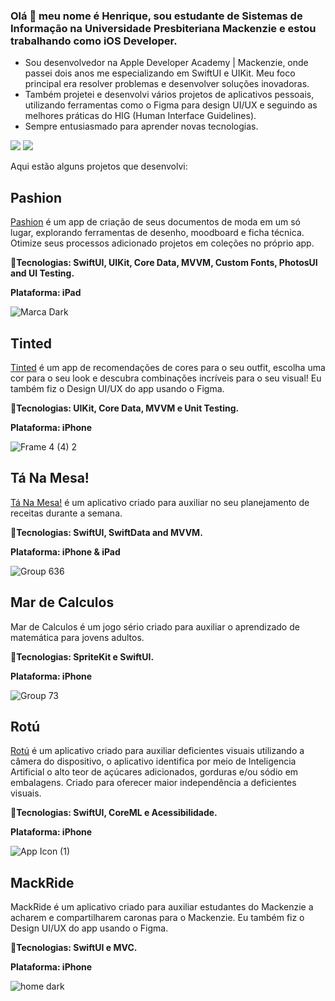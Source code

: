 ### Olá 👋 meu nome é Henrique, sou estudante de Sistemas de Informação na Universidade Presbiteriana Mackenzie e estou trabalhando como iOS Developer.
- Sou desenvolvedor na Apple Developer Academy | Mackenzie, onde passei dois anos me especializando em SwiftUI e UIKit. Meu foco principal era resolver problemas e desenvolver soluções inovadoras.
- Também projetei e desenvolvi vários projetos de aplicativos pessoais, utilizando ferramentas como o Figma para design UI/UX e seguindo as melhores práticas do HIG (Human Interface Guidelines).
- Sempre entusiasmado para aprender novas tecnologias.

[![](https://img.shields.io/badge/Email-red?style=for-the-badge&logo=gmail&logoColor=white)](https://henrihiga@gmail.com) [![](https://img.shields.io/badge/Linkedin-blue?style=for-the-badge&logo=linkedin&logoColor=white)](https://www.linkedin.com/in/henriquekenzohiga/)


Aqui estão alguns projetos que desenvolvi:


## Pashion
[Pashion](https://apps.apple.com/br/app/pashion/id6737167821) é um app de criação de seus documentos de moda em um só lugar, explorando ferramentas de desenho, moodboard e ficha técnica.
Otimize seus processos adicionado projetos em coleções no próprio app.

**🔨Tecnologias: SwiftUI, UIKit, Core Data, MVVM, Custom Fonts, PhotosUI and UI Testing.**

**Plataforma: iPad**

![Marca Dark](https://github.com/user-attachments/assets/b5f7f388-539a-4e6b-acd9-270d656f10d4)


## Tinted
[Tinted](https://apps.apple.com/br/app/tinted/id6503091148) é um app de recomendações de cores para o seu outfit, escolha uma cor para o seu look e descubra combinações incríveis para o seu visual!
Eu também fiz o Design UI/UX do app usando o Figma.

**🔨Tecnologias: UIKit, Core Data, MVVM e Unit Testing.**

**Plataforma: iPhone**

![Frame 4 (4) 2](https://github.com/user-attachments/assets/6b2bfb6a-c35c-4b73-ba08-6c2a68a66e92)

## Tá Na Mesa!
[Tá Na Mesa!](https://apps.apple.com/br/app/tá-na-mesa/id6483495910) é um aplicativo criado para auxiliar no seu planejamento de receitas durante a semana.

**🔨Tecnologias: SwiftUI, SwiftData and MVVM.**

**Plataforma: iPhone & iPad**

![Group 636](https://github.com/user-attachments/assets/aec08c2a-c5b5-4080-80c7-de592efc8710)

## Mar de Calculos
Mar de Calculos é um jogo sério criado para auxiliar o aprendizado de matemática para jovens adultos.

**🔨Tecnologias: SpriteKit e SwiftUI.**

**Plataforma: iPhone**

![Group 73](https://github.com/user-attachments/assets/2bb4f99e-f3f7-45fb-a835-aab1df6f241f)

## Rotú
[Rotú](https://apps.apple.com/br/app/rotú/id6469359746) é um aplicativo criado para auxiliar deficientes visuais utilizando a câmera do dispositivo, o aplicativo identifica por meio de Inteligencia Artificial o alto teor de açúcares adicionados, gorduras e/ou sódio em embalagens. Criado para oferecer maior independência a deficientes visuais.

**🔨Tecnologias: SwiftUI, CoreML e Acessibilidade.**

**Plataforma: iPhone**

![App Icon (1)](https://github.com/user-attachments/assets/c5b909d7-5842-4364-aa76-ec025c720389)

## MackRide
MackRide é um aplicativo criado para auxiliar estudantes do Mackenzie a acharem e compartilharem caronas para o Mackenzie.
Eu também fiz o Design UI/UX do app usando o Figma.

**🔨Tecnologias: SwiftUI e MVC.**

**Plataforma: iPhone**

![home dark](https://github.com/user-attachments/assets/6aace616-2d56-4118-93cc-c590e881ffae)
